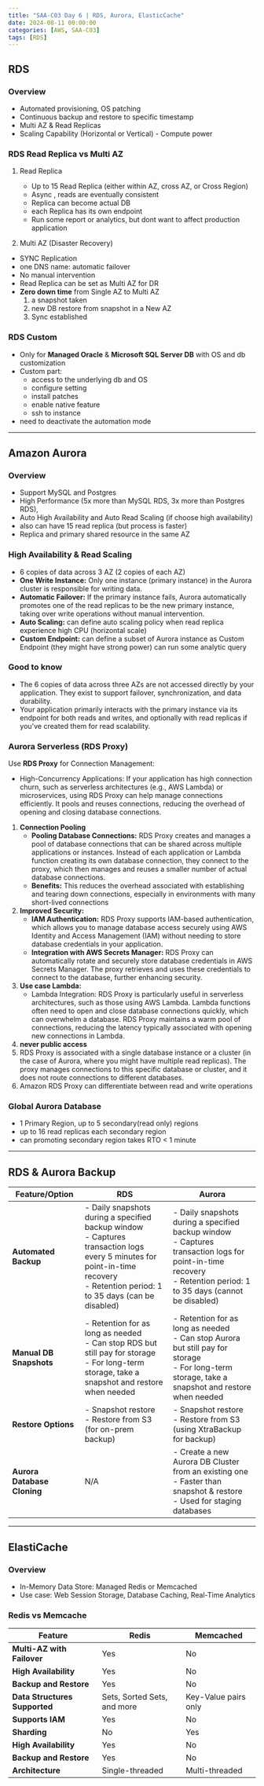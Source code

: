 ```yaml
---
title: "SAA-C03 Day 6 | RDS, Aurora, ElasticCache"
date: 2024-08-11 00:00:00
categories: [AWS, SAA-C03]
tags: [RDS]
---
```


## RDS

### Overview
- Automated provisioning, OS patching
- Continuous backup and restore to specific timestamp
- Multi AZ & Read Replicas
- Scaling Capability (Horizontal or Vertical) - Compute power

### RDS Read Replica vs Multi AZ
1. Read Replica
   - Up to 15 Read Replica (either within AZ, cross AZ, or Cross Region)
   - Async , reads are eventually consistent
   - Replica can become actual DB
   - each Replica has its own endpoint
   - Run some report or analytics, but dont want to affect production application

2. Multi AZ (Disaster Recovery)
- SYNC Replication
- one DNS name: automatic failover
- No manual intervention
- Read Replica can be set as Multi AZ for DR
- **Zero down time** from Single AZ to Multi AZ
  1. a snapshot taken
  2. new DB restore from snapshot in a New AZ
  3. Sync established


### RDS Custom
- Only for **Managed Oracle** & **Microsoft SQL Server DB** with OS and db customization
- Custom part:
  - access to the underlying db and OS
  - configure setting
  - install patches
  - enable native feature
  - ssh to instance
- need to deactivate the automation mode

---

## Amazon Aurora
### Overview
- Support MySQL and Postgres
- High Performance (5x more than MySQL RDS, 3x more than Postgres RDS), 
- Auto High Availability and Auto Read Scaling (if choose high availability)
- also can have 15 read replica (but process is faster)
- Replica and primary shared resource in the same AZ

### High Availability & Read Scaling
- 6 copies of data across 3 AZ (2 copies of each AZ)
- **One Write Instance:** Only one instance (primary instance) in the Aurora cluster is responsible for writing data.
- **Automatic Failover:** If the primary instance fails, Aurora automatically promotes one of the read replicas to be the new primary instance, taking over write operations without manual intervention.
- **Auto Scaling:** can define auto scaling policy when read replica experience high CPU (horizontal scale)
- **Custom Endpoint:** can define a subset of Aurora instance as Custom Endpoint (they might have strong power) can run some analytic query

### Good to know
- The 6 copies of data across three AZs are not accessed directly by your application. They exist to support failover, synchronization, and data durability.
- Your application primarily interacts with the primary instance via its endpoint for both reads and writes, and optionally with read replicas if you've created them for read scalability.

### Aurora Serverless (RDS Proxy)
Use **RDS Proxy** for Connection Management:
  - High-Concurrency Applications: If your application has high connection churn, such as serverless architectures (e.g., AWS Lambda) or microservices, using RDS Proxy can help manage connections efficiently. It pools and reuses connections, reducing the overhead of opening and closing database connections.
  1. **Connection Pooling**
     - **Pooling Database Connections:** RDS Proxy creates and manages a pool of database connections that can be shared across multiple applications or instances. Instead of each application or Lambda function creating its own database connection, they connect to the proxy, which then manages and reuses a smaller number of actual database connections.
     - **Benefits:** This reduces the overhead associated with establishing and tearing down connections, especially in environments with many short-lived connections
  2. **Improved Security:**
     - **IAM Authentication:** RDS Proxy supports IAM-based authentication, which allows you to manage database access securely using AWS Identity and Access Management (IAM) without needing to store database credentials in your application.
     - **Integration with AWS Secrets Manager:** RDS Proxy can automatically rotate and securely store database credentials in AWS Secrets Manager. The proxy retrieves and uses these credentials to connect to the database, further enhancing security.
  3. **Use case Lambda:**
     - Lambda Integration: RDS Proxy is particularly useful in serverless architectures, such as those using AWS Lambda. Lambda functions often need to open and close database connections quickly, which can overwhelm a database. RDS Proxy maintains a warm pool of connections, reducing the latency typically associated with opening new connections in Lambda.
  4. **never public access**
  5. RDS Proxy is associated with a single database instance or a cluster (in the case of Aurora, where you might have multiple read replicas). The proxy manages connections to this specific database or cluster, and it does not route connections to different databases.
  6. Amazon RDS Proxy can differentiate between read and write operations


### Global Aurora Database
- 1 Primary Region, up to 5 secondary(read only) regions
- up to 16 read replicas each secondary region
- can promoting secondary region takes RTO < 1 minute

---

## RDS & Aurora Backup

| Feature/Option                     | RDS                                             | Aurora                                             |
|------------------------------------|-------------------------------------------------|----------------------------------------------------|
| **Automated Backup**               | - Daily snapshots during a specified backup window<br>- Captures transaction logs every 5 minutes for point-in-time recovery<br>- Retention period: 1 to 35 days (can be disabled) | - Daily snapshots during a specified backup window<br>- Captures transaction logs for point-in-time recovery<br>- Retention period: 1 to 35 days (cannot be disabled) |
| **Manual DB Snapshots**            | - Retention for as long as needed<br>- Can stop RDS but still pay for storage<br>- For long-term storage, take a snapshot and restore when needed | - Retention for as long as needed<br>- Can stop Aurora but still pay for storage<br>- For long-term storage, take a snapshot and restore when needed |
| **Restore Options**                | - Snapshot restore<br>- Restore from S3 (for on-prem backup) | - Snapshot restore<br>- Restore from S3 (using XtraBackup for backup) |
| **Aurora Database Cloning**        | N/A                                             | - Create a new Aurora DB Cluster from an existing one<br>- Faster than snapshot & restore<br>- Used for staging databases |


---


## ElastiCache 

### Overview
- In-Memory Data Store: Managed Redis or Memcached
- Use case: Web Session Storage, Database Caching, Real-Time Analytics

### Redis vs Memcache

| Feature                      | Redis                        | Memcached                      |
|------------------------------|------------------------------|--------------------------------|
| **Multi-AZ with Failover**    | Yes                          | No                             |
| **High Availability**         | Yes                          | No                             |
| **Backup and Restore**        | Yes                          | No                             |
| **Data Structures Supported** | Sets, Sorted Sets, and more  | Key-Value pairs only           |
| **Supports IAM**              | Yes                          | No                             |
| **Sharding**                  | No                           | Yes                            |
| **High Availability**         | Yes                          | No                             |
| **Backup and Restore**        | Yes                          | No                             |
| **Architecture**              | Single-threaded              | Multi-threaded                 |
